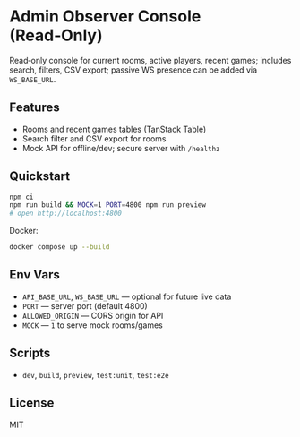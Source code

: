 # Admin Observer Console (Read‑Only)

Read‑only console for current rooms, active players, recent games; includes search, filters, CSV export; passive WS presence can be added via `WS_BASE_URL`.

## Features

- Rooms and recent games tables (TanStack Table)
- Search filter and CSV export for rooms
- Mock API for offline/dev; secure server with `/healthz`

## Quickstart

```bash
npm ci
npm run build && MOCK=1 PORT=4800 npm run preview
# open http://localhost:4800
```

Docker:

```bash
docker compose up --build
```

## Env Vars

- `API_BASE_URL`, `WS_BASE_URL` — optional for future live data
- `PORT` — server port (default 4800)
- `ALLOWED_ORIGIN` — CORS origin for API
- `MOCK` — `1` to serve mock rooms/games

## Scripts

- `dev`, `build`, `preview`, `test:unit`, `test:e2e`

## License

MIT

